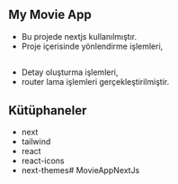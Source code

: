## My Movie App

- Bu projede nextjs kullanılmıştır.
- Proje içerisinde yönlendirme işlemleri,

##

- Detay oluşturma işlemleri,
- router lama işlemleri gerçekleştirilmiştir.

## Kütüphaneler
- next
- tailwind
- react
- react-icons
- next-themes# MovieAppNextJs

